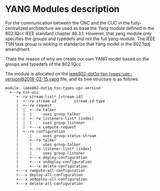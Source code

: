# YANG Modules description

For the communication between the CNC and the CUC in the fully-centralized architecture we used as base the Yang module defined in the 802.1Qcc IEEE standard chapter 46.3.1. However, that yang module only specifies the groups and typedefs and not the full yang module. The IEEE TSN task group is woking in standarize that Yang model in the 802.1qdj amendment.

Thats the reason of why we create our own YANG model based on the groups and typedefs of the 802.1Qcc

The module is allocated on the ieee802-dot1q-tsn-types-upc-version@2018-02-15.yang file, and its tree structure is as follows:

```
module: ieee802-dot1q-tsn-types-upc-version
  +--rw tsn-uni
     +--rw stream-list* [stream-id]
     |  +--rw stream-id        stream-id-type
     |  +--rw request
     |  |  +--rw talker
     |  |  |     uses group-talker
     |  |  +--rw listeners-list* [index]
     |  |  |     uses group-listener
     |  |  +---x compute-request
     |  +--ro configuration
     |     |     uses group-status-stream
     |     +--ro talker
     |     |     uses group-talker
     |     +--ro listener-list* [index]
     |     |     uses group-listener
     |     +---x deploy-configuration
     |     +---x undeploy-configuration
     |     +---x delete-configuration
     +---x compute-all-configuration
     +---x deploy-all-configuration
     +---x undeploy-all-configuration
     +---x delete-all-configuration
```
